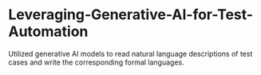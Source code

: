 # Leveraging-Generative-AI-for-Test-Automation
Utilized generative AI models to read natural language descriptions of test cases and write the corresponding formal languages. 
